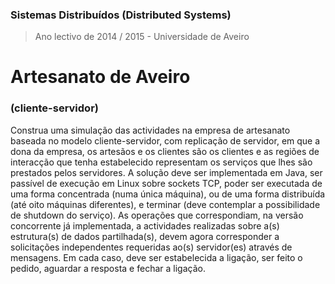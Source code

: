 ### Sistemas Distribuídos (Distributed Systems)
> Ano lectivo de 2014 / 2015 - Universidade de Aveiro

# Artesanato de Aveiro 
### (cliente-servidor)

Construa uma simulação das actividades na empresa de artesanato baseada no modelo cliente-servidor, com replicação de servidor, em que a dona da empresa, os artesãos e os clientes são os clientes e as regiões de interacção que tenha estabelecido representam os serviços que lhes são prestados pelos servidores.
A solução deve ser implementada em Java, ser passível de execução em Linux sobre sockets TCP, poder ser executada de uma forma concentrada (numa única máquina), ou de uma forma distribuída (até oito máquinas diferentes), e terminar (deve contemplar a possibilidade de shutdown do serviço).
As operações que correspondiam, na versão concorrente já implementada, a actividades realizadas sobre a(s) estrutura(s) de dados partilhada(s), devem agora corresponder a solicitações independentes requeridas ao(s) servidor(es) através de mensagens. Em cada caso, deve ser estabelecida a ligação, ser feito o pedido, aguardar a resposta e fechar a ligação.
